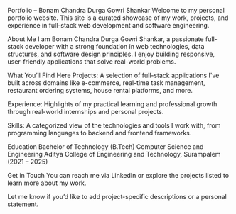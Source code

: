 Portfolio – Bonam Chandra Durga Gowri Shankar
Welcome to my personal portfolio website. This site is a curated showcase of my work, projects, and experience in full-stack web development and software engineering.

About Me
I am Bonam Chandra Durga Gowri Shankar, a passionate full-stack developer with a strong foundation in web technologies, data structures, and software design principles. I enjoy building responsive, user-friendly applications that solve real-world problems.

What You’ll Find Here
Projects: A selection of full-stack applications I've built across domains like e-commerce, real-time task management, restaurant ordering systems, house rental platforms, and more.

Experience: Highlights of my practical learning and professional growth through real-world internships and personal projects.

Skills: A categorized view of the technologies and tools I work with, from programming languages to backend and frontend frameworks.

Education
Bachelor of Technology (B.Tech)
Computer Science and Engineering
Aditya College of Engineering and Technology, Surampalem
(2021 – 2025)

Get in Touch
You can reach me via LinkedIn or explore the projects listed to learn more about my work.

Let me know if you’d like to add project-specific descriptions or a personal statement.
